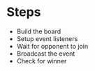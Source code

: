 Steps
==============
- Build the board
- Setup event listeners
- Wait for opponent to join
- Broadcast the event
- Check for winner
